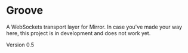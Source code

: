 # Groove
A WebSockets transport layer for Mirror. In case you've made your way here, this project is in development and does not work yet.

Version 0.5
